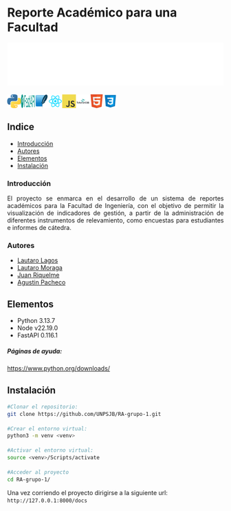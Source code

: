 # Reporte Académico para una Facultad

<img height="100" alt="ReporteAcademico" width="100%" src="README/marquee.svg" />

<div>

<br>
<img align="left" src="README/icon/python.png" />
<img align="left" src="README/icon/fastAPI.png" width="32" height="32"/>
<img align="left" src="README/icon/SQLite.png" width="32" height="32"/>
<img align="left" src= "README/icon/react.png" widht="32" height="32"/>
<img align="left" src="README/icon/javascript.png" widht="32" height="32"/>
<img align="left" src= "README/icon/Tailwind CSS.png" widht="32" height="32"/>
<img align="left" src="README/icon/html5.png" width="32" height="32"/>
<img align="left" src="README/icon/CSS3.png" width="32" height="32"/>

<br>
</div>
<br>

## Indice
- [Introducción](#introducción)
- [Autores](#autores)
- [Elementos](#elementos)
- [Instalación](#instalación)

### Introducción
<p align="justify">
El proyecto se enmarca en el desarrollo de un sistema de reportes académicos para la Facultad de Ingeniería, con el objetivo de permitir la visualización de indicadores de
gestión, a partir de la administración de diferentes instrumentos de relevamiento, como encuestas para estudiantes e informes de cátedra. 

</p>

### Autores
- [Lautaro Lagos]()
- [Lautaro Moraga]()
- [Juan Riquelme]()
- [Agustin Pacheco]()

## Elementos
- Python 3.13.7  
- Node v22.19.0
- FastAPI 0.116.1  

##### Páginas de ayuda:

<a> https://www.python.org/downloads/ </a>

## Instalación
```bash
#Clonar el repositorio:
git clone https://github.com/UNPSJB/RA-grupo-1.git

#Crear el entorno virtual:
python3 -m venv <venv>

#Activar el entorno virtual:
source <venv>/Scripts/activate

#Acceder al proyecto
cd RA-grupo-1/

```
Una vez corriendo el proyecto dirigirse a la siguiente url: `http://127.0.0.1:8000/docs` 
